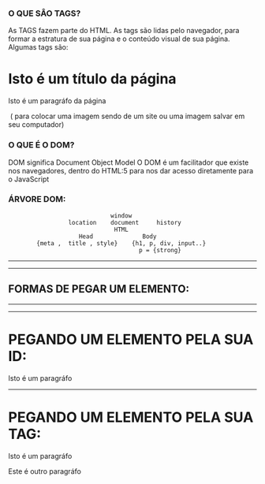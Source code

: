 ### O QUE SÂO TAGS? 

As TAGS fazem parte do HTML. 
As tags são lidas pelo navegador, para formar a estratura de sua página e o conteúdo visual de sua página. 
Algumas tags são:

<title> Isto é o título de sua página (nome que aparecerá em sua aba do navegador) </title>
<h1>Isto é um título da página </h1>
<p> Isto é um paragráfo da página</p>
<img scr="https://ImagemDeUmSite.com">     (<img scr=""> para colocar uma imagem sendo de um site ou uma imagem salvar em seu computador) 


### O QUE É O DOM? 

DOM significa Document Object Model
O DOM é um facilitador que existe nos navegadores, dentro do HTML:5 para nos dar acesso diretamente para o JavaScript




### ÁRVORE DOM: 
                                 window
                     location    document     history
                                  HTML
                        Head              Body 
            {meta ,  title , style}    {h1, p, div, input..}
                                         p = {strong}                     
_______________________________________________________________________________________________________________________________________________________________
_______________________________________________________________________________________________________________________________________________________________


##  FORMAS DE PEGAR UM ELEMENTO: 
<script>
    document.getElementById                           //   Pegar um elemento pelo seu ID 
    document.getElementsByName                        //   Pegar um elemento pelo seu NOME 
    document.getElementsByClassName                   //   Pegar um elemento pelo nome de sua CLASSE 
    document.getElementsByTagName                     //   Pegar um elemento pelo nome de sua TAG           ( <p> </p>    ,    <div> </div>   ,   <h1> </h1> )
    document.querySelector                            //   Pegar um elemento pelo sua TAG E Id/Class        Tag/Id = input#name        Tag/Class = input.name 
</script>
_______________________________________________________________________________________________________________________________________________________________
_______________________________________________________________________________________________________________________________________________________________


#   PEGANDO UM ELEMENTO PELA SUA ID:

<p id="vibes"> Isto é um paragráfo </p>
<script>
var paragráfo = window.document.getElementsById('vibes')
    //      Dentro do parênteses, estamos especificando qual ID iremos pegar.
    //      Não é colocado os colchetes, pois ID é algo único, cada TAG irá possuir um ID diferente!

_______________________________________________________________________________________________________________________________________________________________

#   PEGANDO UM ELEMENTO PELO SEU NAME: 

<h1 name='4lan'> Primeiro título </h1>
<h1 name='4lan'> Segundo título </h1>
<script>
var título = window.document.getElementsByName('nome')[0]
    //      Dentro do parênteses, estamos especificando qual NAME iremos pegar. Como o '4lan' está nos parênteses, os títulos que contem '4lan' serão pegos.
    //      Dentro dos colchetes, estamos especificando qual título iremos pegar, afinal, existem dois NAMES para títulos diferentes.

_______________________________________________________________________________________________________________________________________________________________

#   PEGANDO UM ELEMENTO PELA SUA CLASS: 

<p class='vibes'> Este é o primeiro paragráfo da página </p>
<p class='vibes'> Este é o segundo paragráfo da página </p>
<script>
var paragráfo = window.document.getElementsByClassName('vibes')[0]
// Dentro do parênteses, estamos especificando qual CLASS iremos pegar. Como o 'vibes' está nos parênteses, a CLASS que contém o paragráfo será pega.
//Dentro dos colchetes, estamos especificando qual paragráfo iremos pegar, afinal, existem duas CLASS paragráfos diferentes.
</script>

_______________________________________________________________________________________________________________________________________________________________

#   PEGANDO UM ELEMENTO PELA SUA TAG:

<p> Isto é um paragráfo </p>
<p> Este é outro paragráfo </p>
<script>
var paragráfo = window.document.getElementsByTagName('p')[0]
    //      Dentro do parênteses, estamos especificando qual TAG iremos pegar. Como o 'p' está nos parênteses, a TAG do paragráfo será pega.
    //      Dentro dos colchetes, estamos especificando qual das 2 TAGS iremos pegar, afinal, existem duas TAGS de paragráfo.
    //      Como o número dentro dos colchetes é "0", o primeiro paragráfo será pego. E caso o número dos colchetes fosse "1", o segundo paragráfo seria pego. 

_______________________________________________________________________________________________________________________________________________________________

#   PEGANDO UM ELEMENTO USANDO: querySelector('')

<p id='vibes'> Este é o primeiro paragráfo </p>
<p class='vibes'> Este é o segundo paragráfo </p>
<script>
var paragráfo2 = document.querySelector('p#vibes')
    //      Dentro do parênteses, precisamos informar a TAG e sua ID. 
    //      É necessário usar a # para especificarmos se é uma ID ou uma CLASS, como estamos usando ID, usaremos a #

>>>>>>>>>>>>>>>>>>>>>>>>>>>>>>>>>>>>>>>>>>>>>>>>>>>>>>>>>>>>>>>>>>>>>>>>>>>>>>>>>>>>>>>>>>>>>>>>>>>>>>>>>>>>>>>>>>>>>>>>>>>>>>>>>>>>>>>>>>>>>>>>>>>>


<script>
var paragráfo1 = document.querySelector('p.vibes')
    //      Dentro do parênteses, precisamos informar a TAG e sua CLASS.
    //      É necessário usar o . para especificarmos se é uma ID ou uma CLASS, como estamos usando a CLASS, usaremos o .        (ponto final)
     


